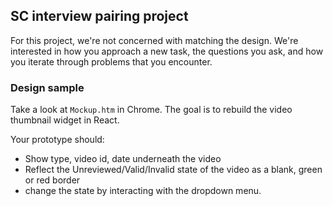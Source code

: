 ## SC interview pairing project
For this project, we're not concerned with matching the design. We're interested in how you approach a new task, the questions you ask, and how you iterate through problems that you encounter.

### Design sample
Take a look at `Mockup.htm` in Chrome. The goal is to rebuild the video thumbnail widget in React. 

Your prototype should:
- Show type, video id, date underneath the video
- Reflect the Unreviewed/Valid/Invalid state of the video as a blank, green or red border
- change the state by interacting with the dropdown menu.
